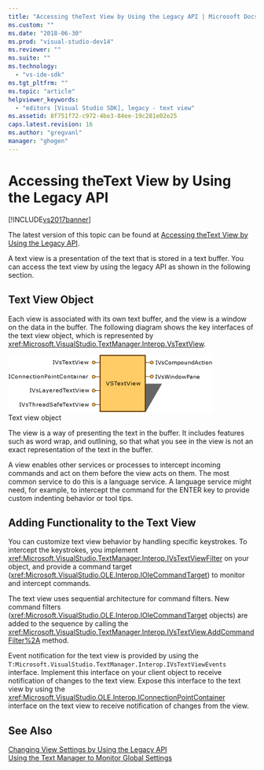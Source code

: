 ```yaml
---
title: "Accessing theText View by Using the Legacy API | Microsoft Docs"
ms.custom: ""
ms.date: "2018-06-30"
ms.prod: "visual-studio-dev14"
ms.reviewer: ""
ms.suite: ""
ms.technology: 
  - "vs-ide-sdk"
ms.tgt_pltfrm: ""
ms.topic: "article"
helpviewer_keywords: 
  - "editors [Visual Studio SDK], legacy - text view"
ms.assetid: 8f751f72-c972-4be3-84ee-19c281e02e25
caps.latest.revision: 16
ms.author: "gregvanl"
manager: "ghogen"
---
```

# Accessing theText View by Using the Legacy API
[!INCLUDE[vs2017banner](../includes/vs2017banner.md)]

The latest version of this topic can be found at [Accessing theText View by Using the Legacy API](https://docs.microsoft.com/visualstudio/extensibility/accessing-thetext-view-by-using-the-legacy-api).  
  
A text view is a presentation of the text that is stored in a text buffer. You can access the text view by using the legacy API as shown in the following section.  
  
## Text View Object  
 Each view is associated with its own text buffer, and the view is a window on the data in the buffer. The following diagram shows the key interfaces of the text view object, which is represented by <xref:Microsoft.VisualStudio.TextManager.Interop.VsTextView>.  
  
 ![Visual Studio Text View Object](../extensibility/media/vstextview.gif "vstextview")  
Text view object  
  
 The view is a way of presenting the text in the buffer. It includes features such as word wrap, and outlining, so that what you see in the view is not an exact representation of the text in the buffer.  
  
 A view enables other services or processes to intercept incoming commands and act on them before the view acts on them. The most common service to do this is a language service. A language service might need, for example, to intercept the command for the ENTER key to provide custom indenting behavior or tool tips.  
  
## Adding Functionality to the Text View  
 You can customize text view behavior by handling specific keystrokes. To intercept the keystrokes, you implement <xref:Microsoft.VisualStudio.TextManager.Interop.IVsTextViewFilter> on your object, and provide a command target (<xref:Microsoft.VisualStudio.OLE.Interop.IOleCommandTarget>) to monitor and intercept commands.  
  
 The text view uses sequential architecture for command filters. New command filters (<xref:Microsoft.VisualStudio.OLE.Interop.IOleCommandTarget> objects) are added to the sequence by calling the <xref:Microsoft.VisualStudio.TextManager.Interop.IVsTextView.AddCommandFilter%2A> method.  
  
 Event notification for the text view is provided by using the `T:Microsoft.VisualStudio.TextManager.Interop.IVsTextViewEvents` interface. Implement this interface on your client object to receive notification of changes to the text view. Expose this interface to the text view by using the <xref:Microsoft.VisualStudio.OLE.Interop.IConnectionPointContainer> interface on the text view to receive notification of changes from the view.  
  
## See Also  
 [Changing View Settings by Using the Legacy API](../extensibility/changing-view-settings-by-using-the-legacy-api.md)   
 [Using the Text Manager to Monitor Global Settings](../extensibility/using-the-text-manager-to-monitor-global-settings.md)

